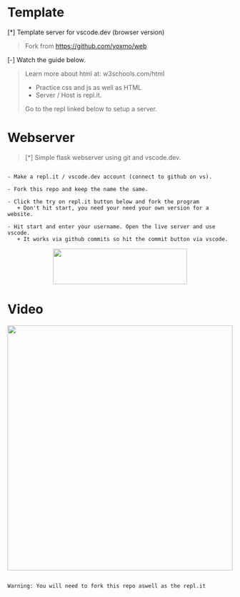 # Template

[*] Template server for vscode.dev (browser version)
 > Fork from https://github.com/yoxmo/web
 > 
[-] Watch the guide below.


> Learn more about html at: w3schools.com/html
> - Practice css and js as well as HTML
> - Server / Host is repl.it.
> 
> Go to the repl linked below to setup a server.


# Webserver

> [*] Simple flask webserver using git and vscode.dev. 

``` Instructions: 

- Make a repl.it / vscode.dev account (connect to github on vs).

- Fork this repo and keep the name the same.

- Click the try on repl.it button below and fork the program 
   + Don't hit start, you need your need your own version for a website.
   
- Hit start and enter your username. Open the live server and use vscode.
   + It works via github commits so hit the commit button via vscode.

```

<p align='center'>

  <a href="https://replit.com/github/yoxmo/LS">

  <img width='300' height='80' src="https://repl-badge.jajoosam.repl.co/try.png">

  <a>

<p>


# Video


<p align='center'>
<a href='https://www.youtube.com/watch?v=-U5Jg0SZWH8'>
<img width='100%' height='550' src='https://user-images.githubusercontent.com/94254616/200669822-dfb8eb44-4942-4a30-a596-a90341d8a7a0.gif' />
</a>
</p>



```

Warning: You will need to fork this repo aswell as the repl.it

```
